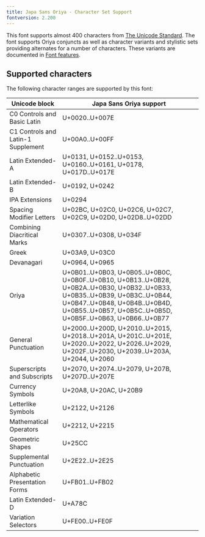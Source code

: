 ```yaml
---
title: Japa Sans Oriya - Character Set Support
fontversion: 2.200
---
```


This font supports almost 400 characters from [The Unicode Standard](https://unicode.org/). The font supports Oriya conjuncts as well as character variants and stylistic sets providing alternates for a number of characters. These variants are documented in [Font features](features.md).

## Supported characters

The following character ranges are supported by this font:

Unicode block | Japa Sans Oriya support
------------- | ---------------
C0 Controls and Basic Latin|U+0020..U+007E
C1 Controls and Latin-1 Supplement|U+00A0..U+00FF
Latin Extended-A|U+0131, U+0152..U+0153, U+0160..U+0161, U+0178, U+017D..U+017E
Latin Extended-B|U+0192, U+0242
IPA Extensions|U+0294
Spacing Modifier Letters|U+02BC, U+02C0, U+02C6, U+02C7, U+02C9, U+02D0, U+02D8..U+02DD
Combining Diacritical Marks|U+0307..U+0308, U+034F
Greek|U+03A9, U+03C0
Devanagari|U+0964, U+0965
Oriya|U+0B01..U+0B03, U+0B05..U+0B0C, U+0B0F..U+0B10, U+0B13..U+0B28, U+0B2A..U+0B30, U+0B32..U+0B33, U+0B35..U+0B39, U+0B3C..U+0B44, U+0B47..U+0B48, U+0B4B..U+0B4D, U+0B55..U+0B57, U+0B5C..U+0B5D, U+0B5F..U+0B63, U+0B66..U+0B77
General Punctuation|U+2000..U+200D, U+2010..U+2015, U+2018..U+201A, U+201C..U+201E, U+2020..U+2022, U+2026..U+2029, U+202F..U+2030, U+2039..U+203A, U+2044, U+2060
Superscripts and Subscripts|U+2070, U+2074..U+2079, U+207B, U+207D..U+207E
Currency Symbols|U+20A8, U+20AC, U+20B9
Letterlike Symbols|U+2122, U+2126
Mathematical Operators|U+2212, U+2215
Geometric Shapes|U+25CC
Supplemental Punctuation|U+2E22..U+2E25
Alphabetic Presentation Forms|U+FB01..U+FB02
Latin Extended-D|U+A78C
Variation Selectors|U+FE00..U+FE0F

